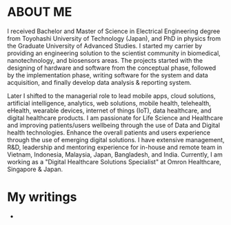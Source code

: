 
# ABOUT ME

I received Bachelor and Master of Science in Electrical Engineering degree from Toyohashi University of Technology (Japan), and PhD in physics from the Graduate University of Advanced Studies. I started my carrier by providing an engineering solution to the scientist community in biomedical, nanotechnology, and biosensors areas. The projects started with the designing of hardware and software from the conceptual phase, followed by the implementation phase, writing software for the system and data acquisition, and finally develop data analysis & reporting system.

Later I shifted to the managerial role to lead mobile apps, cloud solutions, artificial intelligence, analytics, web solutions, mobile health, telehealth, eHealth, wearable devices, internet of things (IoT), data healthcare, and digital healthcare products. I am passionate for Life Science and Healthcare and improving patients/users wellbeing through the use of Data and Digital health technologies. Enhance the overall patients and users experience through the use of emerging digital solutions. I have extensive management, R&D, leadership and mentoring experience for in-house and remote team in Vietnam, Indonesia, Malaysia, Japan, Bangladesh, and India. Currently, I am working as a "Digital Healthcare Solutions Specialist" at Omron Healthcare, Singapore & Japan.

# My writings
- 

